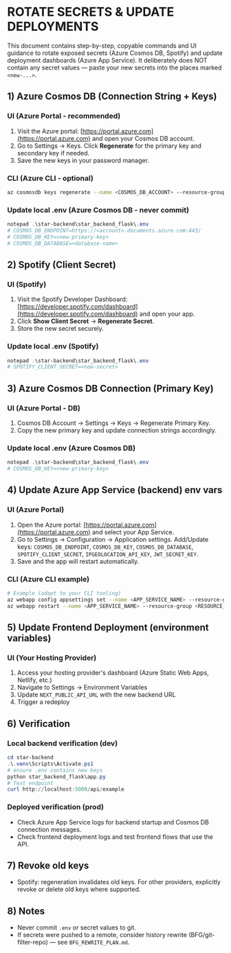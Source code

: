 # ROTATE SECRETS & UPDATE DEPLOYMENTS

This document contains step-by-step, copyable commands and UI guidance to rotate exposed secrets (Azure Cosmos DB, Spotify) and update deployment dashboards (Azure App Service). It deliberately does NOT contain any secret values — paste your new secrets into the places marked `<new-...>`.

## 1) Azure Cosmos DB (Connection String + Keys)

### UI (Azure Portal - recommended)

1. Visit the Azure portal: [https://portal.azure.com](https://portal.azure.com) and open your Cosmos DB account.
2. Go to Settings → Keys. Click **Regenerate** for the primary key and secondary key if needed.
3. Save the new keys in your password manager.

### CLI (Azure CLI - optional)

```bash
az cosmosdb keys regenerate --name <COSMOS_DB_ACCOUNT> --resource-group <RESOURCE_GROUP> --key-kind primary
```

### Update local .env (Azure Cosmos DB - never commit)

```powershell
notepad .\star-backend\star_backend_flask\.env
# COSMOS_DB_ENDPOINT=https://<account>.documents.azure.com:443/
# COSMOS_DB_KEY=<new-primary-key>
# COSMOS_DB_DATABASE=<database-name>
```

## 2) Spotify (Client Secret)

### UI (Spotify)

1. Visit the Spotify Developer Dashboard: [https://developer.spotify.com/dashboard](https://developer.spotify.com/dashboard) and open your app.
2. Click **Show Client Secret** → **Regenerate Secret**.
3. Store the new secret securely.

### Update local .env (Spotify)

```powershell
notepad .\star-backend\star_backend_flask\.env
# SPOTIFY_CLIENT_SECRET=<new-secret>
```

## 3) Azure Cosmos DB Connection (Primary Key)

### UI (Azure Portal - DB)

1. Cosmos DB Account → Settings → Keys → Regenerate Primary Key.
2. Copy the new primary key and update connection strings accordingly.

### Update local .env (Azure Cosmos DB)

```powershell
notepad .\star-backend\star_backend_flask\.env
# COSMOS_DB_KEY=<new-primary-key>
```

## 4) Update Azure App Service (backend) env vars

### UI (Azure Portal)

1. Open the Azure portal: [https://portal.azure.com](https://portal.azure.com) and select your App Service.
2. Go to Settings → Configuration → Application settings. Add/Update keys: `COSMOS_DB_ENDPOINT`, `COSMOS_DB_KEY`, `COSMOS_DB_DATABASE`, `SPOTIFY_CLIENT_SECRET`, `IPGEOLOCATION_API_KEY`, `JWT_SECRET_KEY`.
3. Save and the app will restart automatically.

### CLI (Azure CLI example)

```bash
# Example (adapt to your CLI tooling)
az webapp config appsettings set --name <APP_SERVICE_NAME> --resource-group <RESOURCE_GROUP> --setting COSMOS_DB_KEY=<new-key>
az webapp restart --name <APP_SERVICE_NAME> --resource-group <RESOURCE_GROUP>
```

## 5) Update Frontend Deployment (environment variables)

### UI (Your Hosting Provider)

1. Access your hosting provider's dashboard (Azure Static Web Apps, Netlify, etc.)
2. Navigate to Settings → Environment Variables
3. Update `NEXT_PUBLIC_API_URL` with the new backend URL
4. Trigger a redeploy

## 6) Verification

### Local backend verification (dev)

```powershell
cd star-backend
.\.venv\Scripts\Activate.ps1
# ensure .env contains new keys
python star_backend_flask\app.py
# Test endpoint
curl http://localhost:5000/api/example
```

### Deployed verification (prod)

- Check Azure App Service logs for backend startup and Cosmos DB connection messages.
- Check frontend deployment logs and test frontend flows that use the API.

## 7) Revoke old keys

- Spotify: regeneration invalidates old keys. For other providers, explicitly revoke or delete old keys where supported.

## 8) Notes

- Never commit `.env` or secret values to git.
- If secrets were pushed to a remote, consider history rewrite (BFG/git-filter-repo) — see `BFG_REWRITE_PLAN.md`.
